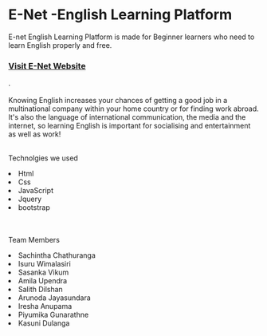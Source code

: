 # E-Net -English Learning Platform
E-net English Learning Platform is made for Beginner learners who need to learn English properly and free.
<br>
<a href="https://rslup.github.io/2021g2r1/"> <h3>Visit E-Net Website</h3></a>
</b>.<br><br>
Knowing English increases your chances of getting a good job in a multinational company within your home country or for finding work abroad. It's also the language of international communication, the media and the internet, so learning English is important for socialising and entertainment as well as work!
<br><br>

Technolgies we used
<li>Html
<li>Css
<li>JavaScript
<li>Jquery
<li>bootstrap

<br><br>
Team Members
<li>Sachintha Chathuranga
<li>Isuru Wimalasiri
<li>Sasanka Vikum
<li>Amila Upendra
<li>Salith Dilshan
<li>Arunoda Jayasundara
<li>Iresha Anupama
<li>Piyumika Gunarathne
<li>Kasuni Dulanga
